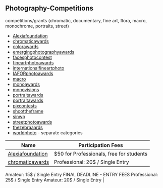 Photography-Competitions
-------------------------

competitions/grants (chromatic, documentary, fine art, flora, macro, monochrome, portraits, street)

- [Alexiafoundation](https://www.alexiafoundation.org/grants)
- [chromaticawards](https://chromaticawards.com/)
- [colorawards](https://www.colorawards.com/)
- [emergingphotographyawards](http://www.emergingphotographyawards.com/)
- [facesphotocontest](https://www.facesphotocontest.com/)
- [fineartphotoawards](https://fineartphotoawards.com/)
- [internationalfineartphoto](http://internationalfineartphoto.org/)
- [IAFORphotoawards](https://iaforphotoaward.org/)
- [macro](https://macro.competition.photography/en/)
- [monoawards](https://monoawards.com/)
- [monovisions](https://monovisionsawards.com/)
- [portraitawards](http://portraitphotoawards.net/)
- [portraitawards](https://portraitawards.childphotocompetition.com/)
- [pixcontests](https://pixcontests.com/chromatic)
- [shoottheframe](https://shoottheframe.com/)
- [sinwp](http://sinwp.com/flora/)
- [streetphotoawards](https://www.streetphotoawards.art/)
- [thezebraaards](https://thezebraawards.com/)
- [worldphoto](http://www.worldphoto.org/about-the-sony-world-photography-awards/) - separate categories

| Name  | Participation Fees |
| ------------- | ------------- |
| [Alexiafoundation](https://www.alexiafoundation.org/grants)  |  $50 for Professionals, free for students  |
| [chromaticawards](https://chromaticawards.com/)  | Professional: 20$ / Single Entry
Amateur: 15$ / Single Entry FINAL DEADLINE - ENTRY FEES
Professional: 25$ / Single Entry
Amateur: 20$ / Single Entry   |

